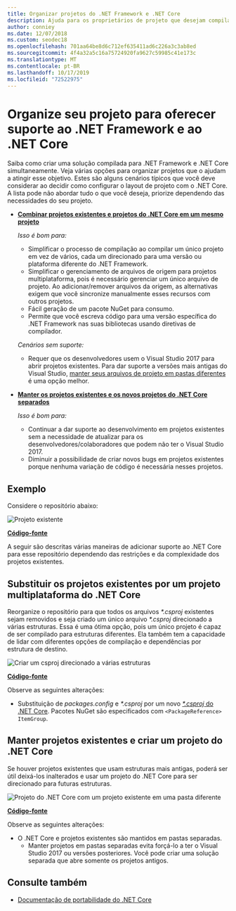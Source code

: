 ```yaml
---
title: Organizar projetos do .NET Framework e .NET Core
description: Ajuda para os proprietários de projeto que desejam compilar sua solução no .NET Framework e .NET Core lado a lado.
author: conniey
ms.date: 12/07/2018
ms.custom: seodec18
ms.openlocfilehash: 701aa64be8d6c712ef635411ad6c226a3c3ab8ed
ms.sourcegitcommit: 4f4a32a5c16a75724920fa9627c59985c41e173c
ms.translationtype: MT
ms.contentlocale: pt-BR
ms.lasthandoff: 10/17/2019
ms.locfileid: "72522975"
---
```

# <a name="organize-your-project-to-support-both-net-framework-and-net-core"></a>Organize seu projeto para oferecer suporte ao .NET Framework e ao .NET Core

Saiba como criar uma solução compilada para .NET Framework e .NET Core simultaneamente. Veja várias opções para organizar projetos que o ajudam a atingir esse objetivo. Estes são alguns cenários típicos que você deve considerar ao decidir como configurar o layout de projeto com o .NET Core. A lista pode não abordar tudo o que você deseja, priorize dependendo das necessidades do seu projeto.

- [**Combinar projetos existentes e projetos do .NET Core em um mesmo projeto**](#replace-existing-projects-with-a-multi-targeted-net-core-project)

  *Isso é bom para:*
  - Simplificar o processo de compilação ao compilar um único projeto em vez de vários, cada um direcionado para uma versão ou plataforma diferente do .NET Framework.
  - Simplificar o gerenciamento de arquivos de origem para projetos multiplataforma, pois é necessário gerenciar um único arquivo de projeto. Ao adicionar/remover arquivos da origem, as alternativas exigem que você sincronize manualmente esses recursos com outros projetos.
  - Fácil geração de um pacote NuGet para consumo.
  - Permite que você escreva código para uma versão específica do .NET Framework nas suas bibliotecas usando diretivas de compilador.

  *Cenários sem suporte:*
  - Requer que os desenvolvedores usem o Visual Studio 2017 para abrir projetos existentes. Para dar suporte a versões mais antigas do Visual Studio, [manter seus arquivos de projeto em pastas diferentes](#support-vs) é uma opção melhor.

- <a name="support-vs"></a>[**Manter os projetos existentes e os novos projetos do .NET Core separados**](#keep-existing-projects-and-create-a-net-core-project)

  *Isso é bom para:*
  - Continuar a dar suporte ao desenvolvimento em projetos existentes sem a necessidade de atualizar para os desenvolvedores/colaboradores que podem não ter o Visual Studio 2017.
  - Diminuir a possibilidade de criar novos bugs em projetos existentes porque nenhuma variação de código é necessária nesses projetos.

## <a name="example"></a>Exemplo

Considere o repositório abaixo:

![Projeto existente](./media/project-structure/existing-project-structure.png)

[**Código-fonte**](https://github.com/dotnet/samples/tree/master/framework/libraries/migrate-library/)

A seguir são descritas várias maneiras de adicionar suporte ao .NET Core para esse repositório dependendo das restrições e da complexidade dos projetos existentes.

## <a name="replace-existing-projects-with-a-multi-targeted-net-core-project"></a>Substituir os projetos existentes por um projeto multiplataforma do .NET Core

Reorganize o repositório para que todos os arquivos *\*.csproj* existentes sejam removidos e seja criado um único arquivo *\*.csproj* direcionado a várias estruturas. Essa é uma ótima opção, pois um único projeto é capaz de ser compilado para estruturas diferentes. Ela também tem a capacidade de lidar com diferentes opções de compilação e dependências por estrutura de destino.

![Criar um csproj direcionado a várias estruturas](./media/project-structure/multi-targeted-project.png)

[**Código-fonte**](https://github.com/dotnet/samples/tree/master/framework/libraries/migrate-library-csproj/)

Observe as seguintes alterações:

- Substituição de *packages.config* e *\*.csproj* por um novo [ *\*.csproj* do .NET Core](https://github.com/dotnet/samples/tree/master/framework/libraries/migrate-library-csproj/src/Car/Car.csproj). Pacotes NuGet são especificados com `<PackageReference> ItemGroup`.

## <a name="keep-existing-projects-and-create-a-net-core-project"></a>Manter projetos existentes e criar um projeto do .NET Core

Se houver projetos existentes que usam estruturas mais antigas, poderá ser útil deixá-los inalterados e usar um projeto do .NET Core para ser direcionado para futuras estruturas.

![Projeto do .NET Core com um projeto existente em uma pasta diferente](./media/project-structure/separate-projects-same-source.png)

[**Código-fonte**](https://github.com/dotnet/samples/tree/master/framework/libraries/migrate-library-csproj-keep-existing/)

Observe as seguintes alterações:

- O .NET Core e projetos existentes são mantidos em pastas separadas.
  - Manter projetos em pastas separadas evita forçá-lo a ter o Visual Studio 2017 ou versões posteriores. Você pode criar uma solução separada que abre somente os projetos antigos.

## <a name="see-also"></a>Consulte também

- [Documentação de portabilidade do .NET Core](index.md)
